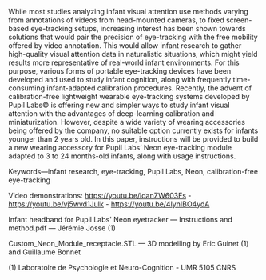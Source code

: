 While most studies analyzing infant visual attention use methods varying from annotations of videos from head-mounted cameras, to fixed screen-based eye-tracking setups, increasing interest has been shown towards solutions that would pair the precision of eye-tracking with the free mobility offered by video annotation. This would allow infant research to gather high-quality visual attention data in naturalistic situations, which might yield results more representative of real-world infant environments. For this purpose, various forms of portable eye-tracking devices have been developed and used to study infant cognition, along with frequently time-consuming infant-adapted calibration procedures. Recently, the advent of calibration-free lightweight wearable eye-tracking systems developed by Pupil Labs© is offering new and simpler ways to study infant visual attention with the advantages of deep-learning calibration and miniaturization. However, despite a wide variety of wearing accessories being offered by the company, no suitable option currently exists for infants younger than 2 years old. In this paper, instructions will be provided to build a new wearing accessory for Pupil Labs’ Neon eye-tracking module adapted to 3 to 24 months-old infants, along with usage instructions.

Keywords—infant research, eye-tracking, Pupil Labs, Neon, calibration-free eye-tracking

Video demonstrations:
https://youtu.be/ldanZW603Fs - https://youtu.be/vj5wvd1JuIk - https://youtu.be/4lynIBO4ydA

Infant headband for Pupil Labs' Neon eyetracker — Instructions and method.pdf — Jérémie Josse (1)

Custom_Neon_Module_receptacle.STL — 3D modelling by Eric Guinet (1) and Guillaume Bonnet


(1) Laboratoire de Psychologie et Neuro-Cognition - UMR 5105 CNRS
